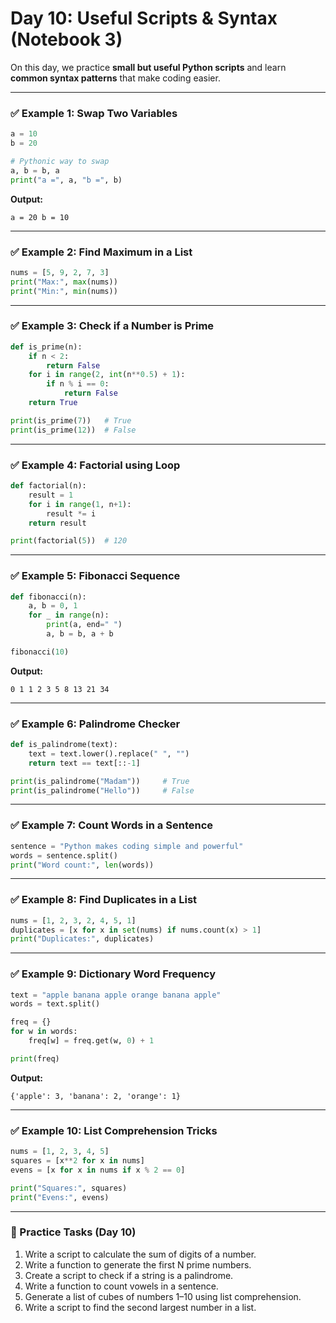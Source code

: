 # Day 10: Useful Scripts & Syntax (Notebook 3)

On this day, we practice **small but useful Python scripts** and learn **common syntax patterns** that make coding easier.

---

### ✅ Example 1: Swap Two Variables

```python
a = 10
b = 20

# Pythonic way to swap
a, b = b, a
print("a =", a, "b =", b)
```

**Output:**

```
a = 20 b = 10
```

---

### ✅ Example 2: Find Maximum in a List

```python
nums = [5, 9, 2, 7, 3]
print("Max:", max(nums))
print("Min:", min(nums))
```

---

### ✅ Example 3: Check if a Number is Prime

```python
def is_prime(n):
    if n < 2:
        return False
    for i in range(2, int(n**0.5) + 1):
        if n % i == 0:
            return False
    return True

print(is_prime(7))   # True
print(is_prime(12))  # False
```

---

### ✅ Example 4: Factorial using Loop

```python
def factorial(n):
    result = 1
    for i in range(1, n+1):
        result *= i
    return result

print(factorial(5))  # 120
```

---

### ✅ Example 5: Fibonacci Sequence

```python
def fibonacci(n):
    a, b = 0, 1
    for _ in range(n):
        print(a, end=" ")
        a, b = b, a + b

fibonacci(10)
```

**Output:**

```
0 1 1 2 3 5 8 13 21 34
```

---

### ✅ Example 6: Palindrome Checker

```python
def is_palindrome(text):
    text = text.lower().replace(" ", "")
    return text == text[::-1]

print(is_palindrome("Madam"))     # True
print(is_palindrome("Hello"))     # False
```

---

### ✅ Example 7: Count Words in a Sentence

```python
sentence = "Python makes coding simple and powerful"
words = sentence.split()
print("Word count:", len(words))
```

---

### ✅ Example 8: Find Duplicates in a List

```python
nums = [1, 2, 3, 2, 4, 5, 1]
duplicates = [x for x in set(nums) if nums.count(x) > 1]
print("Duplicates:", duplicates)
```

---

### ✅ Example 9: Dictionary Word Frequency

```python
text = "apple banana apple orange banana apple"
words = text.split()

freq = {}
for w in words:
    freq[w] = freq.get(w, 0) + 1

print(freq)
```

**Output:**

```
{'apple': 3, 'banana': 2, 'orange': 1}
```

---

### ✅ Example 10: List Comprehension Tricks

```python
nums = [1, 2, 3, 4, 5]
squares = [x**2 for x in nums]
evens = [x for x in nums if x % 2 == 0]

print("Squares:", squares)
print("Evens:", evens)
```

---

### 📝 Practice Tasks (Day 10)

1. Write a script to calculate the sum of digits of a number.
2. Write a function to generate the first N prime numbers.
3. Create a script to check if a string is a palindrome.
4. Write a function to count vowels in a sentence.
5. Generate a list of cubes of numbers 1–10 using list comprehension.
6. Write a script to find the second largest number in a list.
